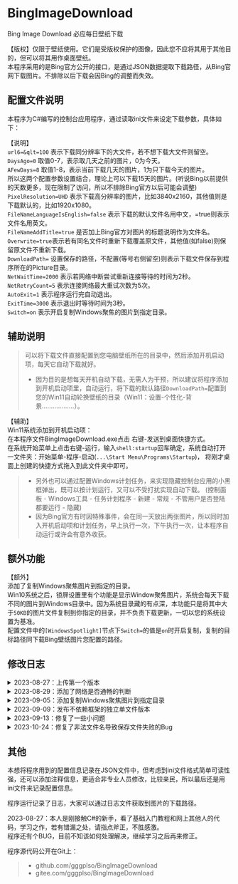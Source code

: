 # BingImageDownload


Bing Image Download 必应每日壁纸下载   

【版权】仅限于壁纸使用。它们是受版权保护的图像，因此您不应将其用于其他目的，但可以将其用作桌面壁纸。  
本程序采用的是Bing官方公开的接口，是通过JSON数据提取下载路径，从Bing官网下载图片。不排除以后下载会因Bing的调整而失效。

## 配置文件说明
本程序为C#编写的控制台应用程序，通过读取ini文件来设定下载参数，具体如下：

【说明】  
`url6=&qlt=100` 表示下载同分辨率下的大文件，若不想下载大文件则留空。  
`DaysAgo=0` 取值0-7，表示取几天之前的图片，0为今天。   
`AFewDays=8` 取值1-8，表示当前下载几天的图片，1为只下载今天的图片。  
所以这两个配置参数设置结合，理论上可以下载15天的图片。(听说Bing以前提供的天数更多，现在限制了访问，所以不排除Bing官方以后可能会调整)   
`PixelResolution=UHD` 表示下载高分辨率的图片，比如3840x2160，其他值则是下载默认的，比如1920x1080。  
`FileNameLanguageIsEnglish=false` 表示下载的默认文件名用中文，=true则表示文件名用英文。  
`FileNameAddTitle=true` 是否加上Bing官方对图片的标题说明作为文件名。  
`Overwrite=true`表示若有同名文件时重新下载覆盖原文件，其他值(如false)则保留原文件不重新下载。  
`DownloadPath=` 设置保存的路径，不配置(等号右侧留空)则表示下载文件保存到程序所在的Picture目录。  
`NetWaitTime=2000` 表示若网络中断尝试重新连接等待的时间为2秒。  
`NetRetryCount=5` 表示连接网络最大重试次数为5次。  
`AutoExit=1` 表示程序运行完自动退出。  
`ExitTime=3000` 表示退出时等待时间为3秒。  
`Switch=on` 表示开启复制Windows聚焦的图片到指定目录。  


## 辅助说明  
> 可以将下载文件直接配置到您电脑壁纸所在的目录中，然后添加开机启动项，每天它自动下载就好。  
 > * 因为目的是想每天开机自动下载，无需人为干预，所以建议将程序添加到开机启动项里，自动运行，将下载的默认路径`DownloadPath=`配置到您的Win11自动轮换壁纸的目录（Win11：设置-个性化-背景………………）。  

【辅助】  
Win11系统添加到开机启动项：  
在本程序文件BingImageDownload.exe点击 右键-发送到桌面快捷方式。  
在系统开始菜单上点击右键-运行，输入`shell:startup`回车确定，系统自动打开一文件夹：开始菜单-程序-启动(`...\Start Menu\Programs\Startup`)， 将刚才桌面上创建的快捷方式拖入到此文件夹中即可。  

 > * 另外也可以通过配置Windows计划任务，来实现隐藏控制台应用的小黑框弹出，既可以按计划运行，又可以不受打扰实现自动下载。  (控制面板 - Windows工具 - 任务计划程序 - 新建 - 常规 - 不管用户是否登陆都要运行 - 隐藏)  
 > * 因为Bing官方有时因特殊事件，会在同一天放出两张图片，所以同时加入开机启动项和计划任务，早上执行一次，下午执行一次，让本程序自动运行或许会有意外收获。  


## 额外功能
【额外】  
添加了复制Windows聚焦图片到指定的目录。  
Win10系统之后，锁屏设置里有个功能是显示Window聚焦图片，系统会每天下载不同的图片到Windows目录中。因为系统目录藏的有点深，本功能只是将其中大于`50KB`的图片文件复制到你指定的目录，并不负责下载更新，一切以您的系统设置为基准。  
配置文件中的`[WindowsSpotlight]`节点下`Switch=`的值是`on`时开启复制，复制的目标路径同下载Bing壁纸图片您配置的路径。


## 修改日志  
<details>
    <summary>
        2023-08-27：上传第一个版本  
    </summary>
</details>
<details>
    <summary>
        2023-08-29：添加了网络是否通畅的判断  
    </summary>
    增加配置文件bing.ini的网络参数节点[NetworkInformation]，若程序运行时网络无法连接，将按该节点下的参数配置来决定重新连接的次数和等待时间。（修正原因：程序添加到了开机启动项，自动运行时网络有可能因刚开机而尚未连接，需要等待……）
</details>
<details>
    <summary>
        2023-09-05：添加复制Windows聚焦图片到指定目录
    </summary>
</details>
<details>
    <summary>
        2023-09-09：发布不依赖框架的独立单文件版本  
    </summary>
    增加配置文件bing.ini的下载设置`Overwrite=true`表示若有同名文件时重新下载覆盖原文件，其他值则保留原文件不重新下载。（修正原因：程序添加到了开机启动项自动运行下载壁纸图片，有时会因为未开机而错过，所以可以将配置[AFewDays=8] 取值设置为8，表示当前下载8天内的所有图片，配置[Overwrite=false]设置为当文件已存在时，不用重新下载。由此来避免短期内因没开机而未下载精美壁纸图片……）  

    其他：Windows锁屏壁纸不复制小于50KB的文件，因为有时微软会让系统下载一些图标、二维码等小文件。  
         日志记录由原来调试期每天新建文件改为一个月新建log文件。  
         修改下载方式从异步改为同步，多文件按顺序逐个下载。  
         网络测试不通畅(ping失败)时也尝试下载。  
</details>
<details>
    <summary>
        2023-09-13：修复了一些小问题
    </summary>
    黔驴技穷，所以短期内应该不会再更新了，目前暂时就这样了…… 感谢大家的支持。  

    ( 若哪位大佬有Edge浏览器背景的接口，请传授小弟，不胜感激 ^_^ )
</details>
<details>
    <summary>
        2023-10-24：修复了非法文件名导致保存文件失败的Bug
    </summary>

    因Bing官方的图片说明中会存在一些英文字符，导致文件保存失败，所以此次特别处理，将路径、文件名中不允许存在的字符替换为空。  

    因此，特意添加一个配置文件FileNameAddTitle=true若有不想将官方标题也作为文件名的，可以改为False。
    FileNameAddTitle=false  （另：FileNameLanguageIsEnglish=true 以英文名保存）  
</details>


## 其他  

本想将程序用到的配置信息记录在JSON文件中，但考虑到ini文件格式简单可读性强，还可以添加注释信息，更适合非专业人员修改，比较亲民，所以最后还是用ini文件来记录配置信息。  

程序运行记录了日志，大家可以通过日志文件获取到图片的下载路径。  

2023-08-27：本人是刚接触C#的新手，看了基础入门教程和网上其他人的代码，学习之作，若有错漏之处，请指点斧正，不胜感激。  
程序还有个BUG，目前不知该如何处理解决，继续学习之后再来修正。

程序源代码公开在Git上：  
> *  github.com/gggplso/BingImageDownload
> *  gitee.com/gggplso/BingImageDownload
  


